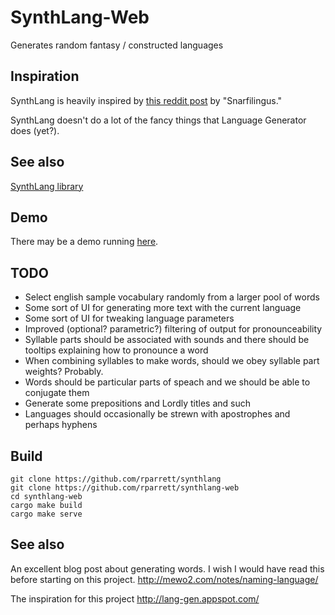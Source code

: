 # SynthLang-Web

Generates random fantasy / constructed languages

## Inspiration

SynthLang is heavily inspired by [this reddit post](https://www.reddit.com/r/proceduralgeneration/comments/49x6ry/procedural_language_generator/) by "Snarfilingus."

SynthLang doesn't do a lot of the fancy things that Language Generator does (yet?).

## See also

[SynthLang library](https://github.com/rparrett/synthlang)

## Demo

There may be a demo running [here](https://synthlang.robparrett.com).

## TODO

- Select english sample vocabulary randomly from a larger pool of words
- Some sort of UI for generating more text with the current language
- Some sort of UI for tweaking language parameters
- Improved (optional? parametric?) filtering of output for pronounceability
- Syllable parts should be associated with sounds and there should be tooltips explaining how to pronounce a word
- When combining syllables to make words, should we obey syllable part weights? Probably.
- Words should be particular parts of speach and we should be able to conjugate them
- Generate some prepositions and Lordly titles and such
- Languages should occasionally be strewn with apostrophes and perhaps hyphens

## Build

```
git clone https://github.com/rparrett/synthlang
git clone https://github.com/rparrett/synthlang-web
cd synthlang-web
cargo make build
cargo make serve
```

## See also

An excellent blog post about generating words. I wish I would have read this before starting on this project.
http://mewo2.com/notes/naming-language/

The inspiration for this project
http://lang-gen.appspot.com/
